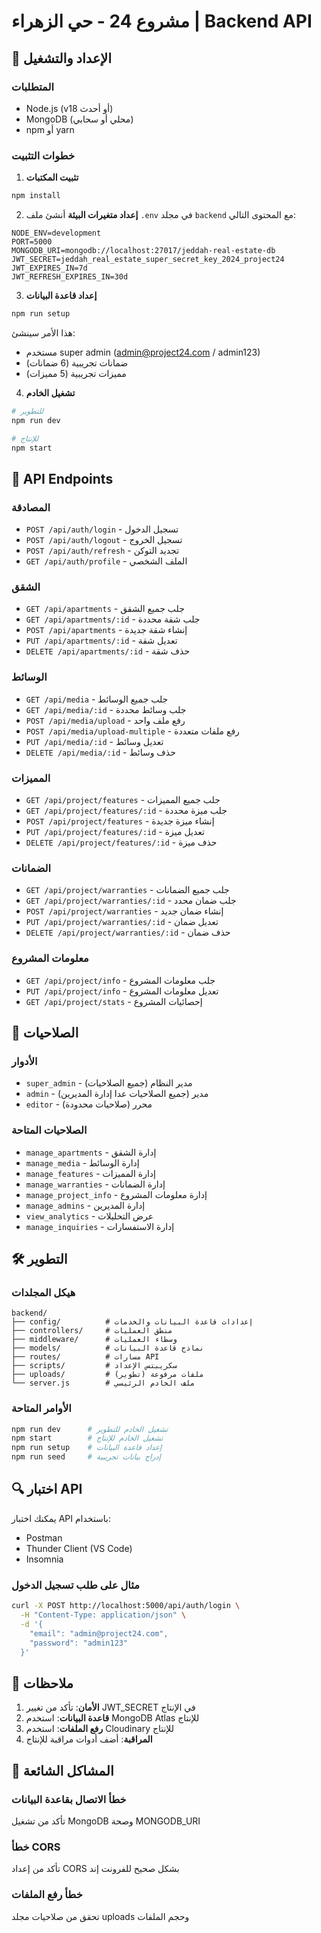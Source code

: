 # مشروع 24 - حي الزهراء | Backend API

## 🚀 الإعداد والتشغيل

### المتطلبات
- Node.js (v18 أو أحدث)
- MongoDB (محلي أو سحابي)
- npm أو yarn

### خطوات التثبيت

1. **تثبيت المكتبات**
```bash
npm install
```

2. **إعداد متغيرات البيئة**
أنشئ ملف `.env` في مجلد `backend` مع المحتوى التالي:
```env
NODE_ENV=development
PORT=5000
MONGODB_URI=mongodb://localhost:27017/jeddah-real-estate-db
JWT_SECRET=jeddah_real_estate_super_secret_key_2024_project24
JWT_EXPIRES_IN=7d
JWT_REFRESH_EXPIRES_IN=30d
```

3. **إعداد قاعدة البيانات**
```bash
npm run setup
```
هذا الأمر سينشئ:
- مستخدم super admin (admin@project24.com / admin123)
- ضمانات تجريبية (6 ضمانات)
- مميزات تجريبية (5 مميزات)

4. **تشغيل الخادم**
```bash
# للتطوير
npm run dev

# للإنتاج
npm start
```

## 🔌 API Endpoints

### المصادقة
- `POST /api/auth/login` - تسجيل الدخول
- `POST /api/auth/logout` - تسجيل الخروج
- `POST /api/auth/refresh` - تجديد التوكن
- `GET /api/auth/profile` - الملف الشخصي

### الشقق
- `GET /api/apartments` - جلب جميع الشقق
- `GET /api/apartments/:id` - جلب شقة محددة
- `POST /api/apartments` - إنشاء شقة جديدة
- `PUT /api/apartments/:id` - تعديل شقة
- `DELETE /api/apartments/:id` - حذف شقة

### الوسائط
- `GET /api/media` - جلب جميع الوسائط
- `GET /api/media/:id` - جلب وسائط محددة
- `POST /api/media/upload` - رفع ملف واحد
- `POST /api/media/upload-multiple` - رفع ملفات متعددة
- `PUT /api/media/:id` - تعديل وسائط
- `DELETE /api/media/:id` - حذف وسائط

### المميزات
- `GET /api/project/features` - جلب جميع المميزات
- `GET /api/project/features/:id` - جلب ميزة محددة
- `POST /api/project/features` - إنشاء ميزة جديدة
- `PUT /api/project/features/:id` - تعديل ميزة
- `DELETE /api/project/features/:id` - حذف ميزة

### الضمانات
- `GET /api/project/warranties` - جلب جميع الضمانات
- `GET /api/project/warranties/:id` - جلب ضمان محدد
- `POST /api/project/warranties` - إنشاء ضمان جديد
- `PUT /api/project/warranties/:id` - تعديل ضمان
- `DELETE /api/project/warranties/:id` - حذف ضمان

### معلومات المشروع
- `GET /api/project/info` - جلب معلومات المشروع
- `PUT /api/project/info` - تعديل معلومات المشروع
- `GET /api/project/stats` - إحصائيات المشروع

## 🔐 الصلاحيات

### الأدوار
- `super_admin` - مدير النظام (جميع الصلاحيات)
- `admin` - مدير (جميع الصلاحيات عدا إدارة المديرين)
- `editor` - محرر (صلاحيات محدودة)

### الصلاحيات المتاحة
- `manage_apartments` - إدارة الشقق
- `manage_media` - إدارة الوسائط
- `manage_features` - إدارة المميزات
- `manage_warranties` - إدارة الضمانات
- `manage_project_info` - إدارة معلومات المشروع
- `manage_admins` - إدارة المديرين
- `view_analytics` - عرض التحليلات
- `manage_inquiries` - إدارة الاستفسارات

## 🛠️ التطوير

### هيكل المجلدات
```
backend/
├── config/          # إعدادات قاعدة البيانات والخدمات
├── controllers/     # منطق العمليات
├── middleware/      # وسطاء العمليات
├── models/          # نماذج قاعدة البيانات
├── routes/          # مسارات API
├── scripts/         # سكريبتس الإعداد
├── uploads/         # ملفات مرفوعة (تطوير)
└── server.js        # ملف الخادم الرئيسي
```

### الأوامر المتاحة
```bash
npm run dev      # تشغيل الخادم للتطوير
npm start        # تشغيل الخادم للإنتاج
npm run setup    # إعداد قاعدة البيانات
npm run seed     # إدراج بيانات تجريبية
```

## 🔍 اختبار API

يمكنك اختبار API باستخدام:
- Postman
- Thunder Client (VS Code)
- Insomnia

### مثال على طلب تسجيل الدخول
```bash
curl -X POST http://localhost:5000/api/auth/login \
  -H "Content-Type: application/json" \
  -d '{
    "email": "admin@project24.com",
    "password": "admin123"
  }'
```

## 📝 ملاحظات

1. **الأمان**: تأكد من تغيير JWT_SECRET في الإنتاج
2. **قاعدة البيانات**: استخدم MongoDB Atlas للإنتاج
3. **رفع الملفات**: استخدم Cloudinary للإنتاج
4. **المراقبة**: أضف أدوات مراقبة للإنتاج

## 🐛 المشاكل الشائعة

### خطأ الاتصال بقاعدة البيانات
تأكد من تشغيل MongoDB وصحة MONGODB_URI

### خطأ CORS
تأكد من إعداد CORS بشكل صحيح للفرونت إند

### خطأ رفع الملفات
تحقق من صلاحيات مجلد uploads وحجم الملفات
